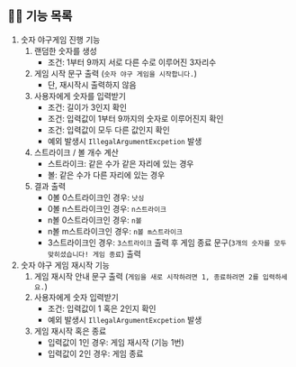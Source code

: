 ## 👨‍🍳 기능 목록

1. 숫자 야구게임 진행 기능
   1. 랜덤한 숫자를 생성
      - 조건: 1부터 9까지 서로 다른 수로 이루어진 3자리수
   2. 게임 시작 문구 출력 (`숫자 야구 게임을 시작합니다.`)
      - 단, 재시작시 출력하지 않음
   3. 사용자에게 숫자를 입력받기
      - 조건: 길이가 3인지 확인
      - 조건: 입력값이 1부터 9까지의 숫자로 이루어진지 확인
      - 조건: 입력값이 모두 다른 값인지 확인
      - 예외 발생시 `IllegalArgumentExcpetion` 발생
   4. 스트라이크 / 볼 개수 계산
      - 스트라이크: 같은 수가 같은 자리에 있는 경우
      - 볼: 같은 수가 다른 자리에 있는 경우
   5. 결과 출력
      - 0볼 0스트라이크인 경우: `낫싱`
      - 0볼 n스트라이크인 경우: `n스트라이크`
      - n볼 0스트라이크인 경우: `n볼`
      - n볼 m스트라이크인 경우: `n볼 m스트라이크`
      - 3스트라이크인 경우: `3스트라이크` 출력 후 게임 종료 문구(`3개의 숫자를 모두 맞히셨습니다! 게임 종료`) 출력
2. 숫자 야구 게임 재시작 기능
   1. 게임 재시작 안내 문구 출력 (`게임을 새로 시작하려면 1, 종료하려면 2를 입력하세요.`)
   2. 사용자에게 숫자 입력받기
      - 조건: 입력값이 1 혹은 2인지 확인
      - 예외 발생시 `IllegalArgumentExcpetion` 발생
   3. 게임 재시작 혹은 종료
      - 입력값이 1인 경우: 게임 재시작 (기능 1번)
      - 입력값이 2인 경우: 게임 종료
